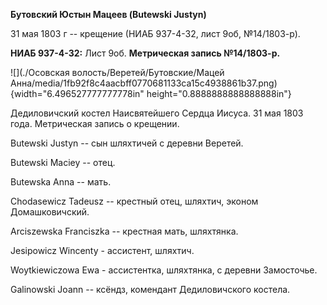 **Бутовский Юстын Мацеев (Butewski Justyn)**

31 мая 1803 г -- крещение (НИАБ 937-4-32, лист 9об, №14/1803-р).

**НИАБ 937-4-32:** Лист 9об. **Метрическая запись №14/1803-р.**

![](./Осовская волость/Веретей/Бутовские/Мацей Анна/media/1fb92f8c4aacbff0770681133ca15c4938861b37.png){width="6.496527777777778in"
height="0.8888888888888888in"}

Дедиловичский костел Наисвятейшего Сердца Иисуса. 31 мая 1803 года.
Метрическая запись о крещении.

Butewski Justyn -- сын шляхтичей с деревни Веретей.

Butewski Maciey -- отец.

Butewska Anna -- мать.

Chodasewicz Tadeusz -- крестный отец, шляхтич, эконом Домашковичский.

Arciszewska Franciszka -- крестная мать, шляхтянка.

Jesipowicz Wincenty - ассистент, шляхтич.

Woytkiewiczowa Ewa - ассистентка, шляхтянка, с деревни Замосточье.

Galinowski Joann -- ксёндз, комендант Дедиловичского костела.
